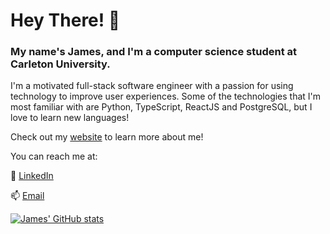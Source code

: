 # Hey There! 👋
### My name's James, and I'm a computer science student at Carleton University.

I'm a motivated full-stack software engineer with a passion for using technology to improve user experiences.
Some of the technologies that I'm most familiar with are Python, TypeScript, ReactJS and PostgreSQL, but I love to learn new languages!

Check out my [website](https://james-chen.me/) to learn more about me!

You can reach me at:

🏢 [LinkedIn](https://www.linkedin.com/in/james23chen/)

📫 [Email](mailto:james.chen5@carleton.ca)

[![James' GitHub stats](https://github-readme-stats.vercel.app/api?username=j769chen&show_icons=true&theme=tokyonight)](https://github.com/anuraghazra/github-readme-stats)
<!---
j769chen/j769chen is a ✨ special ✨ repository because its `README.md` (this file) appears on your GitHub profile.
You can click the Preview link to take a look at your changes.
--->
